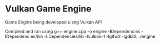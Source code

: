 # Vulkan Game Engine
Game Engine being developed uisng Vulkan API

Compiled and ran using g++ engine.cpp -o engine -IDependencies -IDependencies/bin -LDependencies/lib -lvulkan-1 -lglfw3 -lgdi32; ./engine